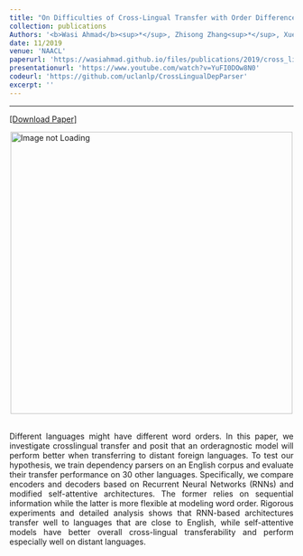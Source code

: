 ```yaml
---
title: "On Difficulties of Cross-Lingual Transfer with Order Differences: A Case Study on Dependency Parsing"
collection: publications
Authors: '<b>Wasi Ahmad</b><sup>*</sup>, Zhisong Zhang<sup>*</sup>, Xuezhe Ma, Eduard Hovy, Kai-Wei Chang, and Nanyun Peng.'
date: 11/2019
venue: 'NAACL'
paperurl: 'https://wasiahmad.github.io/files/publications/2019/cross_lingual_transfer.pdf'
presentationurl: 'https://www.youtube.com/watch?v=YuFI0DOw8N0'
codeurl: 'https://github.com/uclanlp/CrossLingualDepParser'
excerpt: ''
---
```

---
<a href='https://wasiahmad.github.io/files/publications/2019/cross_lingual_transfer.pdf' target="_blank">[Download Paper]</a>

<div style='display: flex; justify-content: center;'><img src='https://wasiahmad.github.io/files/publications/2019/word_order-2.png' alt='Image not Loading' style='height:500px;' align='middle'></div><br>

<p align="justify">
Different languages might have different word orders. In this paper, we investigate crosslingual transfer and posit that  an orderagnostic model will perform better when transferring to distant foreign languages. To test our hypothesis, we train dependency parsers on an English corpus and evaluate their transfer performance on 30 other languages. Specifically, we compare encoders and decoders based on Recurrent Neural Networks (RNNs) and modified self-attentive architectures. The former relies on sequential information while the latter is more flexible at modeling word order. Rigorous experiments  and detailed analysis shows that RNN-based architectures transfer well to languages that are close to English, while self-attentive models have better overall cross-lingual transferability and perform especially well on distant languages.
</p>
